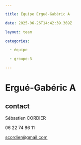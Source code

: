 ```yaml
---

title: Équipe Ergué-Gabéric A

date: 2025-06-26T14:42:39.369Z

layout: team

categories:

  - équipe

  - groupe-3

---
```


# Ergué-Gabéric A



## contact 

Sébastien CORDIER

06 22 74 86 11

scordier@gmail.com

